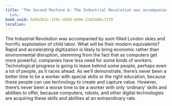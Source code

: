 ```yaml
---
title: 'The Second Machine A: The Industrial Revolution was accompanied by soot-filled
  Lon…'
book_uuid: be5b3b2c-154c-4858-849e-2163a9bc72f0
location: 
---
```


The Industrial Revolution was accompanied by soot-filled London skies and
horrific exploitation of child labor. What will be their modern
equivalents? Rapid and accelerating digitization is likely to bring
economic rather than environmental disruption, stemming from the fact that
as computers get more powerful, companies have less need for some kinds of
workers. Technological progress is going to leave behind some people,
perhaps even a lot of people, as it races ahead. As we’ll demonstrate,
there’s never been a better time to be a worker with special skills or the
right education, because these people can use technology to create and
capture value. However, there’s never been a worse time to be a worker with
only ‘ordinary’ skills and abilities to offer, because computers, robots,
and other digital technologies are acquiring these skills and abilities at
an extraordinary rate.